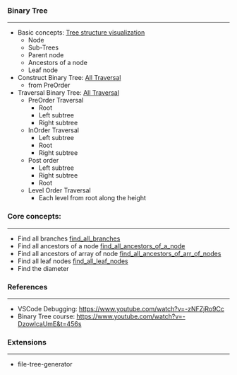 ### Binary Tree
---

- Basic concepts: [Tree structure visualization](src/mock_data/tree_visualization.md)
  - Node
  - Sub-Trees
  - Parent node
  - Ancestors of a node
  - Leaf node
- Construct Binary Tree: [All Traversal](src/trees.ts)
  - from PreOrder
- Traversal Binary Tree: [All Traversal](src/trees.ts)
  - PreOrder Traversal
    - Root
    - Left subtree
    - Right subtree
  - InOrder Traversal
    - Left subtree
    - Root
    - Right subtree
  - Post order
    - Left subtree
    - Right subtree
    - Root
  - Level Order Traversal
    - Each level from root along the height

### Core concepts:
---
  - Find all branches [find_all_branches](src/core_concepts/find_all_branches.ts)
  - Find all ancestors of a node [find_all_ancestors_of_a_node](src/core_concepts/find_all_ancestors_of_a_node.ts)
  - Find all ancestors of array of node [find_all_ancestors_of_arr_of_nodes](src/core_concepts/find_all_ancestors_of_arr_of_nodes.ts)
  - Find all leaf nodes [find_all_leaf_nodes](src/core_concepts/find_all_leaf_nodes.ts)
  - Find the diameter

### References
---
- VSCode Debugging: https://www.youtube.com/watch?v=-zNFZjRo9Cc
- Binary Tree course: https://www.youtube.com/watch?v=-DzowlcaUmE&t=456s

### Extensions
---
- file-tree-generator